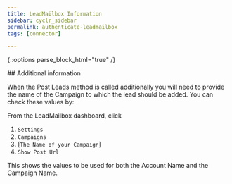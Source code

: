 ```yaml
---
title: LeadMailbox Information
sidebar: cyclr_sidebar
permalink: authenticate-leadmailbox
tags: [connector]

---
```

{::options parse_block_html="true" /}
<section class="card">
## Additional information

When the Post Leads method is called additionally you will need to provide the name of the Campaign to which the lead should be added.  You can check these values by:

From the LeadMailbox dashboard, click 
1. ``Settings``
2. ``Campaigns``
3. [``The Name of your Campaign``]
4. ``Show Post Url``

This shows the values to be used for both the Account Name and the Campaign Name.

</section>

